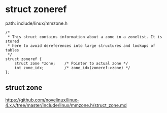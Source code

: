 struct zoneref
========================================

path: include/linux/mmzone.h
```
/*
 * This struct contains information about a zone in a zonelist. It is stored
 * here to avoid dereferences into large structures and lookups of tables
 */
struct zoneref {
    struct zone *zone;    /* Pointer to actual zone */
    int zone_idx;         /* zone_idx(zoneref->zone) */
};
```

struct zone
----------------------------------------

https://github.com/novelinux/linux-4.x.y/tree/master/include/linux/mmzone.h/struct_zone.md
